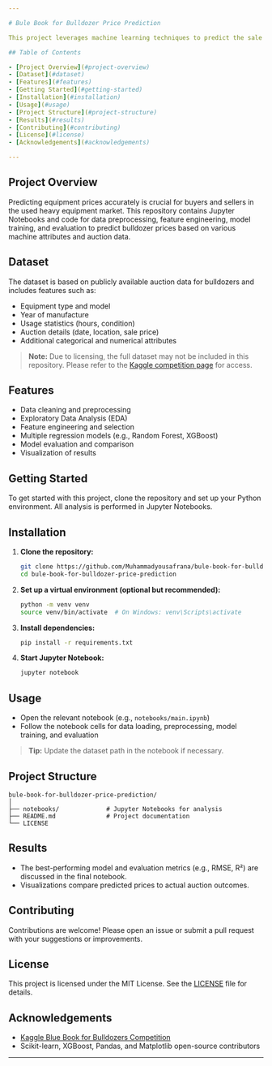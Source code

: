 ```yaml
---

# Bule Book for Bulldozer Price Prediction

This project leverages machine learning techniques to predict the sale prices of bulldozers using historical auction data. It is inspired by the "Blue Book for Bulldozers" Kaggle competition and is implemented primarily in Jupyter Notebooks for easy exploration and reproducibility.

## Table of Contents

- [Project Overview](#project-overview)
- [Dataset](#dataset)
- [Features](#features)
- [Getting Started](#getting-started)
- [Installation](#installation)
- [Usage](#usage)
- [Project Structure](#project-structure)
- [Results](#results)
- [Contributing](#contributing)
- [License](#license)
- [Acknowledgements](#acknowledgements)

---
```


## Project Overview

Predicting equipment prices accurately is crucial for buyers and sellers in the used heavy equipment market. This repository contains Jupyter Notebooks and code for data preprocessing, feature engineering, model training, and evaluation to predict bulldozer prices based on various machine attributes and auction data.

## Dataset

The dataset is based on publicly available auction data for bulldozers and includes features such as:
- Equipment type and model
- Year of manufacture
- Usage statistics (hours, condition)
- Auction details (date, location, sale price)
- Additional categorical and numerical attributes

> **Note:** Due to licensing, the full dataset may not be included in this repository. Please refer to the [Kaggle competition page](https://www.kaggle.com/competitions/bluebook-for-bulldozers/data) for access.

## Features

- Data cleaning and preprocessing
- Exploratory Data Analysis (EDA)
- Feature engineering and selection
- Multiple regression models (e.g., Random Forest, XGBoost)
- Model evaluation and comparison
- Visualization of results

## Getting Started

To get started with this project, clone the repository and set up your Python environment. All analysis is performed in Jupyter Notebooks.

## Installation

1. **Clone the repository:**
   ```bash
   git clone https://github.com/Muhammadyousafrana/bule-book-for-bulldozer-price-prediction.git
   cd bule-book-for-bulldozer-price-prediction
   ```

2. **Set up a virtual environment (optional but recommended):**
   ```bash
   python -m venv venv
   source venv/bin/activate  # On Windows: venv\Scripts\activate
   ```

3. **Install dependencies:**
   ```bash
   pip install -r requirements.txt
   ```

4. **Start Jupyter Notebook:**
   ```bash
   jupyter notebook
   ```

## Usage

- Open the relevant notebook (e.g., `notebooks/main.ipynb`)
- Follow the notebook cells for data loading, preprocessing, model training, and evaluation

> **Tip:** Update the dataset path in the notebook if necessary.

## Project Structure

```
bule-book-for-bulldozer-price-prediction/
│
├── notebooks/             # Jupyter Notebooks for analysis
├── README.md              # Project documentation
└── LICENSE
```

## Results

- The best-performing model and evaluation metrics (e.g., RMSE, R²) are discussed in the final notebook.
- Visualizations compare predicted prices to actual auction outcomes.

## Contributing

Contributions are welcome! Please open an issue or submit a pull request with your suggestions or improvements.

## License

This project is licensed under the MIT License. See the [LICENSE](LICENSE) file for details.

## Acknowledgements

- [Kaggle Blue Book for Bulldozers Competition](https://www.kaggle.com/competitions/bluebook-for-bulldozers)
- Scikit-learn, XGBoost, Pandas, and Matplotlib open-source contributors

---

